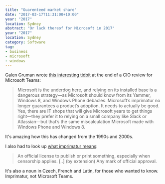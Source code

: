 ```yaml
---
title: "Guarenteed market share"
date: "2017-03-17T11:31:00+10:00"
year: "2017"
location: Sydney
abstract: "Or lack thereof for Microsoft in 2017"
year: "2017"
location: Sydney
category: Software
tag:
- business
- microsoft
- windows
---
```

Galen Gruman wrote [this interesting tidbit] at the end of a CIO review for Microsoft Teams:

> Microsoft is the underdog here, and relying on its installed base is a dangerous strategy—as Microsoft should know from its Yammer, Windows 8, and Windows Phone debacles. Microsoft’s imprimatur no longer guarantees a product’s adoption. It needs to actually be good. Yes, there are IT shops that will give Microsoft years to get things right—they prefer it to relying on a small company like Slack or Atlassian—but that’s the same miscalculation Microsoft made with Windows Phone and Windows 8.

It's amazing how this has changed from the 1990s and 2000s.

I also had to look up [what imprimatur means]:

> An official license to publish or print something, especially when censorship applies. \[..\] (by extension) Any mark of official approval. 

It's also a noun in Czech, French and Latin, for those who wanted to know. Imprimatur, not Microsoft Teams.

[this interesting tidbit]: http://www.cio.com/article/3180770/collaboration/review-microsoft-teams-almost-as-bad-as-its-beta.html
[what imprimatur means]: https://en.wiktionary.org/wiki/imprimatur

